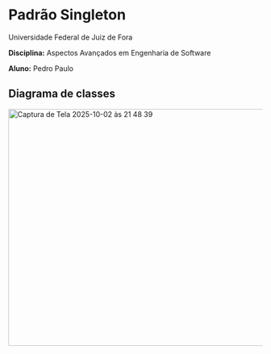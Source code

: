 # Padrão Singleton

Universidade Federal de Juiz de Fora

**Disciplina:** Aspectos Avançados em Engenharia de Software

**Aluno:** Pedro Paulo

## Diagrama de classes
<img width="537" height="470" alt="Captura de Tela 2025-10-02 às 21 48 39" src="https://github.com/user-attachments/assets/cbe40f94-2634-44e1-9f61-9d8c983becf6" />
